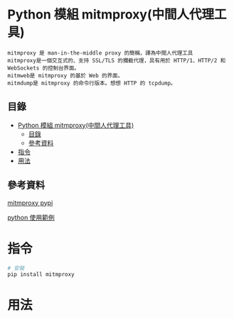 # Python 模組 mitmproxy(中間人代理工具)

```
mitmproxy 是 man-in-the-middle proxy 的簡稱，譯為中間人代理工具
mitmproxy是一個交互式的、支持 SSL/TLS 的攔截代理，具有用於 HTTP/1、HTTP/2 和 WebSockets 的控制台界面。
mitmweb是 mitmproxy 的基於 Web 的界面。
mitmdump是 mitmproxy 的命令行版本。想想 HTTP 的 tcpdump。
```

## 目錄

- [Python 模組 mitmproxy(中間人代理工具)](#python-模組-mitmproxy中間人代理工具)
	- [目錄](#目錄)
	- [參考資料](#參考資料)
- [指令](#指令)
- [用法](#用法)

## 參考資料

[mitmproxy pypi](https://pypi.org/project/mitmproxy/)

[python 使用範例](https://docs.mitmproxy.org/stable/addons-examples/)

# 指令

```bash
# 安裝
pip install mitmproxy
```

# 用法

```Python
```
